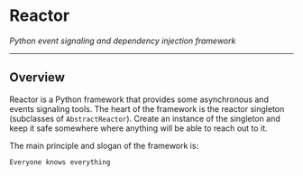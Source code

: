 # **Reactor**
*Python event signaling and dependency injection framework*

-----------------

## Overview
Reactor is a Python framework that provides some asynchronous and events signaling tools. The heart of the framework is the reactor singleton (subclasses of `AbstractReactor`). Create an instance of the singleton and keep it safe somewhere where anything will be able to reach out to it.    

The main principle and slogan of the framework is:

    Everyone knows everything 


